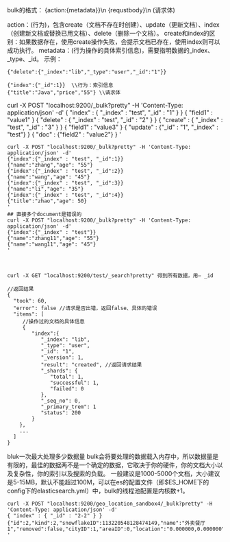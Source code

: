 bulk的格式：
{action:{metadata}}\n
{requstbody}\n (请求体)

action：(行为)，包含create（文档不存在时创建）、update（更新文档）、index（创建新文档或替换已用文档）、delete（删除一个文档）。
create和index的区别：如果数据存在，使用create操作失败，会提示文档已存在，使用index则可以成功执行。
metadata：(行为操作的具体索引信息)，需要指明数据的_index、_type、_id。
示例：
```
{"delete":{"_index":"lib","_type":"user","_id":"1"}}

{"index":{"_id":1}}  \\行为：索引信息
{"title":"Java","price","55"} \\请求体
```

curl -X POST "localhost:9200/_bulk?pretty" -H 'Content-Type: application/json' -d'
{ "index" : { "_index" : "test", "_id" : "1" } }
{ "field1" : "value1" }
{ "delete" : { "_index" : "test", "_id" : "2" } }
{ "create" : { "_index" : "test", "_id" : "3" } }
{ "field1" : "value3" }
{ "update" : {"_id" : "1", "_index" : "test"} }
{ "doc" : {"field2" : "value2"} }
'



```
curl -X POST "localhost:9200/_bulk?pretty" -H 'Content-Type: application/json' -d'
{"index":{"_index" : "test", "_id":1}}
{"name":"zhang","age": "55"}
{"index":{"_index" : "test", "_id":2}}
{"name":"wang","age": "45"}
{"index":{"_index" : "test", "_id":3}}
{"name":"li","age": "35"}
{"index":{"_index" : "test", "_id":4}}
{"title":"zhao","age": 50}
'
## 直接多个document是错误的
curl -X POST "localhost:9200/_bulk?pretty" -H 'Content-Type: application/json' -d'
{"index":{"_index" : "test"}}
{"name":"zhang11","age": "55"}
{"name":"wang11","age": "45"}
'



curl -X GET "localhost:9200/test/_search?pretty" 得到所有数据，用— _id

```
``` 
//返回结果
{
  "took": 60,
  "error": false //请求是否出错，返回false、具体的错误
  "items": [
     //操作过的文档的具体信息
     {
        "index":{
           "_index": "lib",
           "_type": "user",
           "_id": "1",
           "_version": 1,
           "result": "created", //返回请求结果
           "_shards": {
              "total": 1,
              "successful": 1,
              "failed": 0
           },
           "_seq_no": 0,
           "_primary_trem": 1
           "status": 200
        }
    },
    ...
  ]
}
```

bluk一次最大处理多少数据量
bulk会将要处理的数据载入内存中，所以数据量是有限的，最佳的数据两不是一个确定的数据，它取决于你的硬件，你的文档大小以及复杂性，你的索引以及搜索的负载。
一般建议是1000-5000个文档，大小建议是5-15MB，默认不能超过100M，可以在es的配置文件（即$ES_HOME下的config下的elasticsearch.yml）中，bulk的线程池配置是内核数+1。



```
curl -X POST "localhost:9200/geo_location_sandbox4/_bulk?pretty" -H 'Content-Type: application/json' -d'
{ "index" : { "_id" : "2-2" } }
{"id":2,"kind":2,"snowflakeID":113220548128474149,"name":"外卖餐厅1","removed":false,"cityID":1,"areaID":0,"location":"0.000000,0.000000","address":"","cuisineType":"","cafeteriaID":-1}
'
```